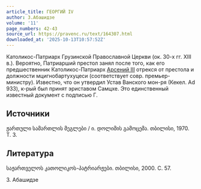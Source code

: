 ```yaml
---
article_title: ГЕОРГИЙ IV
author: З.Абашидзе
volume: '11'
page_numbers: 42-43
source_url: https://pravenc.ru/text/164307.html
downloaded_at: '2025-10-13T10:57:52Z'
---
```


Католикос-Патриарх Грузинской Православной Церкви (ок. 30-х гг. XIII в.). Вероятно, Патриарший престол занял после того, как его предшественник Католикос-Патриарх [Арсений III](<https://pravenc.ru/text/Арсений III.html>) отрекся от престола и должности мцигнобартухуцеси (соответствует совр. премьер-министру). Известно, что он утвердил Устав Ванского мон-ря (Кекел. Ad 933), к-рый был принят эриставом Самцхе. Это единственный известный документ с подписью Г.

## Источники

ჟართული სამართლის მეგლები / ი. დოლიმის გამოცემა. თბილისი, 1970. Т. 3.

## Литература

საჟართველოს კათოლიკოს-პატრიარჟები. თბილისი, 
2000. С. 57.

З.  Абашидзе
